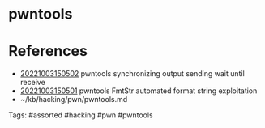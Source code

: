 # pwntools

# References
- [20221003150502](/zet/20221003150502/README.md) pwntools synchronizing output sending wait until receive
- [20221003150501](/zet/20221003150501/README.md) pwntools FmtStr automated format string exploitation
- ~/kb/hacking/pwn/pwntools.md

Tags:
    #assorted #hacking #pwn #pwntools

